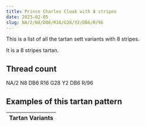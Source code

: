 ```yaml
---
title: Prince Charles Cloak with 8 stripes
date: 2023-02-05
slug: NA/2/N8/DB6/R16/G28/Y2/DB6/R/96
---
```

This is a list of all the tartan sett variants with 8 stripes.

It is a 8 stripes tartan.


## Thread count
NA/2 N8 DB6 R16 G28 Y2 DB6 R/96

## Examples of this tartan pattern

| Tartan Variants |
|---------------|
